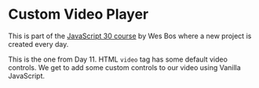 # Custom Video Player
This is part of the [JavaScript 30 course](https://javascript30.com/) by Wes Bos where a new project is created every day.

This is the one from Day 11. HTML `video` tag has some default video controls. We get to add some custom controls to our video using Vanilla JavaScript.
